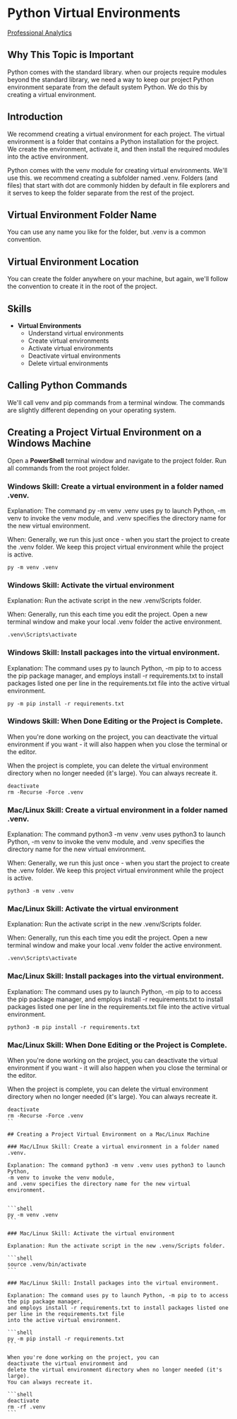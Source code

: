 # Python Virtual Environments

[Professional Analytics](https://github.com/denisecase/pro-analytics)

## Why This Topic is Important

Python comes with the standard library.
when our projects require modules beyond the standard library, we need a way to keep our project Python environment separate from the default system Python.
We do this by creating a virtual environment.

## Introduction

We recommend creating a virtual environment for each project.
The virtual environment is a folder that contains a Python installation for the project.
We create the environment, activate it, and then install the required modules into the active environment.

Python comes with the venv module for creating virtual environments. We'll use this.
we recommend creating a subfolder named .venv. Folders (and files) that start with dot are commonly hidden by default in file explorers and it serves to keep the folder separate from the rest of the project.

## Virtual Environment Folder Name

You can use any name you like for the folder, but .venv is a common convention.

## Virtual Environment Location

You can create the folder anywhere on your machine, but again, we'll follow the convention to create it in the root of the project.

## Skills

- **Virtual Environments**
  - Understand virtual environments
  - Create virtual environments
  - Activate virtual environments
  - Deactivate virtual environments
  - Delete virtual environments

## Calling Python Commands

We'll call venv and pip commands from a terminal window. The commands are slightly different depending on your operating system.

## Creating a Project Virtual Environment on a Windows Machine

Open a **PowerShell** terminal window and navigate to the project folder.
Run all commands from the root project folder. 

### Windows Skill: Create a virtual environment in a folder named .venv. 

Explanation: The command py -m venv .venv uses py to launch Python,
-m venv to invoke the venv module,
and .venv specifies the directory name for the new virtual environment.

When: Generally, we run this just once - when you start the project to create the .venv folder. 
We keep this project virtual environment while the project is active. 


```shell
py -m venv .venv
```

### Windows Skill: Activate the virtual environment 

Explanation: Run the activate script in the new .venv/Scripts folder. 

When: Generally, run this each time you edit the project. 
Open a new terminal window and make your local .venv folder the active environment. 

```shell
.venv\Scripts\activate
```

### Windows Skill: Install packages into the virtual environment.

Explanation: The command uses py to launch Python, -m pip to to access the pip package manager,
and employs install -r requirements.txt to install packages listed one per line in the requirements.txt file
into the active virtual environment.

```shell
py -m pip install -r requirements.txt
```

### Windows Skill: When Done Editing or the Project is Complete.

When you're done working on the project, you can 
deactivate the virtual environment if you want - it will also happen when you close the terminal or the editor. 

When the project is complete, you can delete the virtual environment directory when no longer needed (it's large).
You can always recreate it. 

```shell
deactivate
rm -Recurse -Force .venv
```

### Mac/Linux Skill: Create a virtual environment in a folder named .venv. 

Explanation: The command python3 -m venv .venv uses python3 to launch Python,
-m venv to invoke the venv module,
and .venv specifies the directory name for the new virtual environment.

When: Generally, we run this just once - when you start the project to create the .venv folder. 
We keep this project virtual environment while the project is active. 


```shell
python3 -m venv .venv
```

### Mac/Linux Skill: Activate the virtual environment 

Explanation: Run the activate script in the new .venv/Scripts folder. 

When: Generally, run this each time you edit the project. 
Open a new terminal window and make your local .venv folder the active environment. 

```shell
.venv\Scripts\activate
```

### Mac/Linux Skill: Install packages into the virtual environment.

Explanation: The command uses py to launch Python, -m pip to to access the pip package manager,
and employs install -r requirements.txt to install packages listed one per line in the requirements.txt file
into the active virtual environment.

```shell
python3 -m pip install -r requirements.txt
```

### Mac/Linux Skill: When Done Editing or the Project is Complete.

When you're done working on the project, you can 
deactivate the virtual environment if you want - it will also happen when you close the terminal or the editor. 

When the project is complete, you can delete the virtual environment directory when no longer needed (it's large).
You can always recreate it. 

````shell
deactivate
rm -Recurse -Force .venv
``

## Creating a Project Virtual Environment on a Mac/Linux Machine

### Mac/LInux Skill: Create a virtual environment in a folder named .venv. 

Explanation: The command python3 -m venv .venv uses python3 to launch Python,
-m venv to invoke the venv module,
and .venv specifies the directory name for the new virtual environment.


```shell
py -m venv .venv
```

### Mac/Linux Skill: Activate the virtual environment 

Explanation: Run the activate script in the new .venv/Scripts folder. 

```shell
source .venv/bin/activate
```

### Mac/Linux Skill: Install packages into the virtual environment.

Explanation: The command uses py to launch Python, -m pip to to access the pip package manager,
and employs install -r requirements.txt to install packages listed one per line in the requirements.txt file
into the active virtual environment.

```shell
py -m pip install -r requirements.txt
```

When you're done working on the project, you can 
deactivate the virtual environment and
delete the virtual environment directory when no longer needed (it's large).
You can always recreate it. 

```shell
deactivate
rm -rf .venv
```
